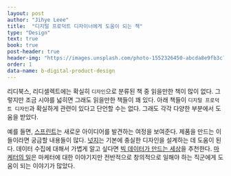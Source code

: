 ```yaml
---
layout: post
author: "Jihye Leee"
title:  "디지털 프로덕트 디자이너에게 도움이 되는 책"
type: "Design"
text: true
book: true
post-header: true
header-img: "https://images.unsplash.com/photo-1552326450-abcda8e9fb3c?ixlib=rb-1.2.1&ixid=eyJhcHBfaWQiOjEyMDd9&auto=format&fit=crop&w=1534&q=80"
order: 1
data-name: b-digital-product-design
---
```


리디북스, 리디셀렉트에는 확실히 `디자인`으로 분류된 책 중 읽을만한 책이 많이 없다. 그렇지만 조금 시야를 넓히면 그래도 읽을만한 책들이 꽤 있다. 아래 책들이 `디지털 프로덕트 디자인`과 확실하게 관련이 있다고 단언할 수는 없다. 그래도 각각 다양한 부분에서 도움을 받았다.

예를 들면, [스프린트](https://ridibooks.com/v2/Detail?id=1546000290)는 새로운 아이디어를 발견하는 여정을 보여준다. 제품을 만드는 이들이라면 궁금할 내용들이 많다. [넛지](https://ridibooks.com/v2/Detail?id=606001674)는 기본에 충실한 디자인을 설계하는 데 도움이 된다. 데이터 수집에 대해서 가볍게 알고 싶다면 [빅 데이터가 만드는 세상](https://ridibooks.com/v2/Detail?id=222000783)을 추천한다. [마케터의 일](https://ridibooks.com/v2/Detail?id=2639000010)은 마케터에 대한 이야기지만 전반적으로 창의적으로 일해야 하는 직군에게 도움이 되는 이야기가 많았다.
<br><br><br>